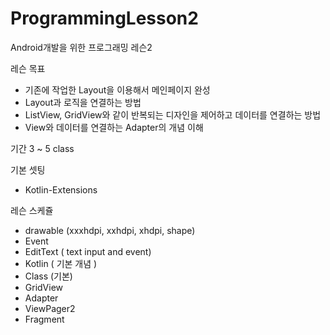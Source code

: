 # ProgrammingLesson2
Android개발을 위한 프로그래밍 레슨2

레슨 목표
- 기존에 작업한 Layout을 이용해서 메인페이지 완성
- Layout과 로직을 연결하는 방법
- ListView, GridView와 같이 반복되는 디자인을 제어하고 데이터를 연결하는 방법
- View와 데이터를 연결하는 Adapter의 개념 이해

기간
3 ~ 5 class

기본 셋팅
- Kotlin-Extensions

레슨 스케쥴
- drawable (xxxhdpi, xxhdpi, xhdpi, shape)
- Event
- EditText ( text input and event)
- Kotlin ( 기본 개념 )
- Class (기본)
- GridView
- Adapter
- ViewPager2
- Fragment

